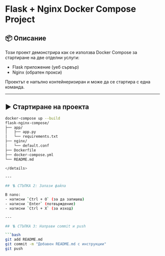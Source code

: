 # Flask + Nginx Docker Compose Project

## 📦 Описание

Този проект демонстрира как се използва Docker Compose за стартиране на две отделни услуги:
- Flask приложение (уеб сървър)
- Nginx (обратен прокси)

Проектът е напълно контейнеризиран и може да се стартира с една команда.

---

## ▶️ Стартиране на проекта

```bash
docker-compose up --build
flask-nginx-compose/
├── app/
│   ├── app.py
│   └── requirements.txt
├── nginx/
│   └── default.conf
├── Dockerfile
├── docker-compose.yml
└── README.md

</details>

---

## 🪜 СТЪПКА 2: Запази файла

В nano:
- натисни `Ctrl + O` (за да запишеш)
- натисни `Enter` (потвърждение)
- натисни `Ctrl + X` (за изход)

---

## 🪜 СТЪПКА 3: Направи commit и push

```bash
git add README.md
git commit -m "Добавен README.md с инструкции"
git push
